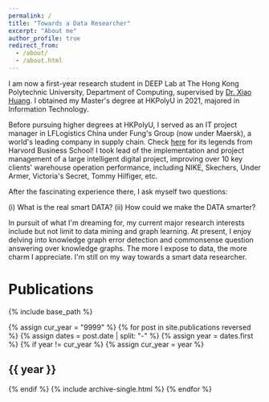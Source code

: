```yaml
---
permalink: /
title: "Towards a Data Researcher"
excerpt: "About me"
author_profile: true
redirect_from: 
  - /about/
  - /about.html
---
```


I am now a first-year research student in DEEP Lab at The Hong Kong Polytechnic University, Department of Computing, supervised by [Dr. Xiao Huang](https://www4.comp.polyu.edu.hk/~xiaohuang/index.html "Redirecting to Dr.Huang's homepage"). I obtained my Master's degree at HKPolyU in 2021, majored in Information Technology.

Before pursuing higher degrees at HKPolyU, I served as an IT project manager in LFLogistics China under Fung's Group (now under Maersk), a world's leading company in supply chain. Check [here](https://www.hbs.edu/faculty/Pages/item.aspx?num=13533 "Redirecting to the article from Harvord Business School") for its legends from Harvord Business School! I took lead of the implementation and project management of a large intelligent digital project, improving over 10 key clients' warehouse operation performance, including NIKE, Skechers, Under Armer, Victoria's Secret, Tommy Hilfiger, etc.

After the fascinating experience there, I ask myself two questions: 

(i) What is the real smart DATA? (ii) How could we make the DATA smarter?

In pursuit of what I'm dreaming for, my current major research interests include but not limit to data mining and graph learning. At present, I enjoy delving into knowledge graph error detection and commonsense question answering over knowledge graphs. The more I expose to data, the more charm I appreciate. I'm still on my way towards a smart data researcher.

<h1> Publications </h1>

{% include base_path %}

{% assign cur_year = "9999" %}
{% for post in site.publications reversed %}
  {% assign dates = post.date | split: "-" %}
  {% assign year = dates.first %}
  {% if year != cur_year %}
    {% assign cur_year = year %}
<h2> {{ year }} </h2>
  {% endif %}
  {% include archive-single.html %}
{% endfor %}
